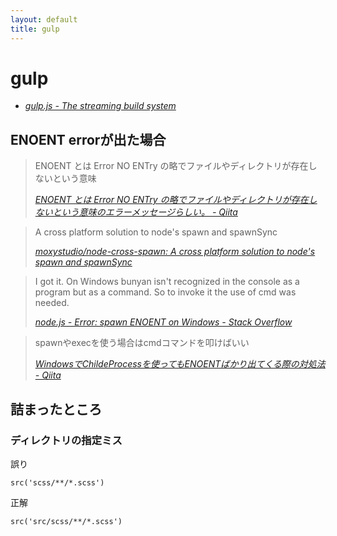```yaml
---
layout: default
title: gulp
---
```

# gulp


- <cite>[gulp.js - The streaming build system](https://gulpjs.com/ "gulp.js - The streaming build system")</cite>



## ENOENT errorが出た場合


> ENOENT とは Error NO ENTry の略でファイルやディレクトリが存在しないという意味
> 
>  <cite>[ENOENT とは Error NO ENTry の略でファイルやディレクトリが存在しないという意味のエラーメッセージらしい。 - Qiita](https://qiita.com/YumaInaura/items/4b664cd00675502407ba)</cite>


> A cross platform solution to node's spawn and spawnSync
> 
>  <cite>[moxystudio/node-cross-spawn: A cross platform solution to node&#39;s spawn and spawnSync](https://github.com/moxystudio/node-cross-spawn)</cite>



> I got it. On Windows bunyan isn't recognized in the console as a program but as a command. So to invoke it the use of cmd was needed.
> 
> <cite>[node.js - Error: spawn ENOENT on Windows - Stack Overflow](https://stackoverflow.com/questions/37459717/error-spawn-enoent-on-windows)</cite>


> spawnやexecを使う場合はcmdコマンドを叩けばいい
> 
>  <cite>[WindowsでChildeProcessを使ってもENOENTばかり出てくる際の対処法 - Qiita](https://qiita.com/Hayakuchi0/items/5c2f457e136926849bee)</cite>


## 詰まったところ

### ディレクトリの指定ミス

誤り

    src('scss/**/*.scss')
    
正解
    
    src('src/scss/**/*.scss')
